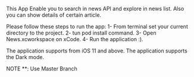 This App Enable you to search in news API and explore in news list. Also you can show details of certain article.

Please follow these steps to run the app:
  1- From terminal set your current directory to the project.
  2- tun pod install command.
  3- Open News.xcworkspace on xCode.
  4- Run the application :).
  
The application supports from iOS 11 and above.
The application supports the Dark mode.


NOTE **: Use Master Branch
